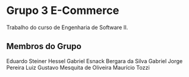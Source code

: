 # Grupo 3 E-Commerce

Trabalho do curso de Engenharia de Software II.

## Membros do Grupo

Eduardo Steiner Hessel 
Gabriel Esnack Bergara da Silva 
Gabriel Jorge Pereira 
Luiz Gustavo Mesquita de Oliveira 
Maurício Tozzi 


